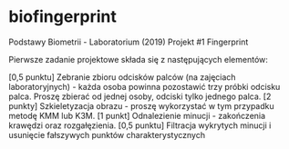 # biofingerprint

Podstawy Biometrii - Laboratorium (2019)
Projekt #1 Fingerprint

Pierwsze zadanie projektowe składa się z następujących elementów:

[0,5 punktu] Zebranie zbioru odcisków palców (na zajęciach laboratoryjnych) - każda osoba powinna pozostawić trzy próbki odcisku palca. Proszę zbierać od jednej osoby, odciski tylko jednego palca.
[2 punkty] Szkieletyzacja obrazu - proszę wykorzystać w tym przypadku metodę KMM lub K3M.
[1 punkt] Odnalezienie minucji - zakończenia krawędzi oraz rozgałęzienia.
[0,5 punktu] Filtracja wykrytych minucji i usunięcie fałszywych punktów charakterystycznych
